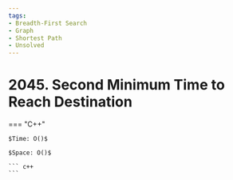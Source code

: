 ```yaml
---
tags:
- Breadth-First Search
- Graph
- Shortest Path
- Unsolved
---
```



# 2045. Second Minimum Time to Reach Destination

=== "C++"

    $Time: O()$

    $Space: O()$

    ``` c++
    ```